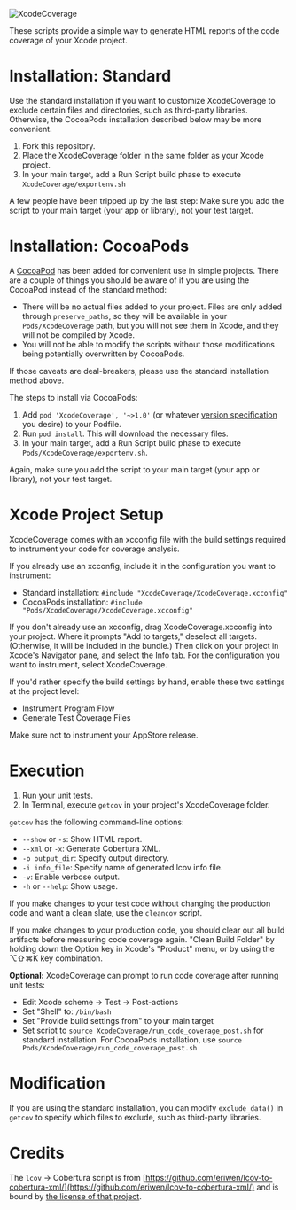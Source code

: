 ![XcodeCoverage](http://qualitycoding.org/jrwp/wp-content/uploads/2014/03/XcodeCoverage.png)

These scripts provide a simple way to generate HTML reports of the code coverage of your Xcode project.


Installation: Standard
======================

Use the standard installation if you want to customize XcodeCoverage to exclude certain files and directories, such as third-party libraries. Otherwise, the CocoaPods installation described below may be more convenient.

1. Fork this repository.
2. Place the XcodeCoverage folder in the same folder as your Xcode project.
3. In your main target, add a Run Script build phase to execute `XcodeCoverage/exportenv.sh`

A few people have been tripped up by the last step: Make sure you add the script to your main target (your app or library), not your test target.


Installation: CocoaPods
=======================

A [CocoaPod](http://cocoapods.org/) has been added for convenient use in simple projects. There are a couple of things you should be aware of if you are using the CocoaPod instead of the standard method: 

- There will be no actual files added to your project. Files are only added through `preserve_paths`, so they will be available in your `Pods/XcodeCoverage` path, but you will not see them in Xcode, and they will not be compiled by Xcode.
- You will not be able to modify the scripts without those modifications being potentially overwritten by CocoaPods. 

If those caveats are deal-breakers, please use the standard installation method above. 

The steps to install via CocoaPods: 

1. Add `pod 'XcodeCoverage', '~>1.0'` (or whatever [version specification](http://guides.cocoapods.org/using/the-podfile.html#specifying-pod-versions) you desire) to your Podfile. 
2. Run `pod install`. This will download the necessary files.
3. In your main target, add a Run Script build phase to execute
`Pods/XcodeCoverage/exportenv.sh`. 

Again, make sure you add the script to your main target (your app or library), not your test target.


Xcode Project Setup
===================

XcodeCoverage comes with an xcconfig file with the build settings required to instrument your code for coverage analysis.

If you already use an xcconfig, include it in the configuration you want to instrument:
  * Standard installation: `#include "XcodeCoverage/XcodeCoverage.xcconfig"`
  * CocoaPods installation: `#include "Pods/XcodeCoverage/XcodeCoverage.xcconfig"`

If you don't already use an xcconfig, drag XcodeCoverage.xcconfig into your project. Where it prompts "Add to targets," deselect all targets. (Otherwise, it will be included in the bundle.) Then click on your project in Xcode's Navigator pane, and select the Info tab. For the configuration you want to instrument, select XcodeCoverage.

If you'd rather specify the build settings by hand, enable these two settings at the project level:
  * Instrument Program Flow
  * Generate Test Coverage Files

Make sure not to instrument your AppStore release.

Execution
=========

1. Run your unit tests.
2. In Terminal, execute `getcov` in your project's XcodeCoverage folder.

`getcov` has the following command-line options:

  * `--show` or `-s`: Show HTML report.
  * `--xml` or `-x`: Generate Cobertura XML.
  * `-o output_dir`: Specify output directory.
  * `-i info_file`: Specify name of generated lcov info file.
  * `-v`: Enable verbose output.
  * `-h` or `--help`: Show usage.

If you make changes to your test code without changing the production code and want a clean slate, use the `cleancov` script.

If you make changes to your production code, you should clear out all build artifacts before measuring code coverage again. "Clean Build Folder" by holding down the Option key in Xcode's "Product" menu, or by using the ⌥⇧⌘K key combination.

**Optional:** XcodeCoverage can prompt to run code coverage after running unit tests:

  * Edit Xcode scheme -> Test -> Post-actions
  * Set "Shell" to: `/bin/bash`
  * Set "Provide build settings from" to your main target
  * Set script to `source XcodeCoverage/run_code_coverage_post.sh` for standard installation. For CocoaPods installation, use `source Pods/XcodeCoverage/run_code_coverage_post.sh`


Modification
============

If you are using the standard installation, you can modify `exclude_data()` in `getcov` to specify which files to exclude, such as third-party libraries.


Credits
=======

The `lcov` -> Cobertura script is from [https://github.com/eriwen/lcov-to-cobertura-xml/](https://github.com/eriwen/lcov-to-cobertura-xml/) and is bound by [the license of that project](https://github.com/eriwen/lcov-to-cobertura-xml/blob/master/LICENSE.txt). 

